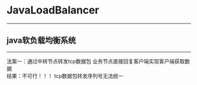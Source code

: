 # JavaLoadBalancer
--- 
java软负载均衡系统
--- 
--- 
法案一：通过中转节点转发tcp数据包 业务节点直接回复客户端实现客户端获取数据<br/>
结果：不可行！！！ tcp数据包转发序列号无法统一


